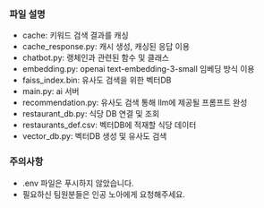### 파일 설명
- cache: 키워드 검색 결과를 캐싱
- cache_response.py: 캐시 생성, 캐싱된 응답 이용
- chatbot.py: 랭체인과 관련된 함수 및 클래스
- embedding.py: openai text-embedding-3-small 임베딩 방식 이용
- faiss_index.bin: 유사도 검색을 위한 벡터DB
- main.py: ai 서버
- recommendation.py: 유사도 검색 통해 llm에 제공될 프롬프트 완성
- restaurant_db.py: 식당 DB 연결 및 조회
- restaurants_def.csv: 벡터DB에 적재할 식당 데이터
- vector_db.py: 벡터DB 생성 및 유사도 검색

### 주의사항
- .env 파일은 푸시하지 않았습니다.
- 필요하신 팀원분들은 인공 노아에게 요청해주세요.